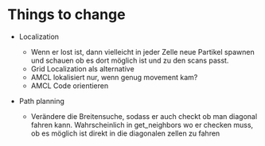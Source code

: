 # Things to change

- Localization 
    - Wenn er lost ist, dann vielleicht in jeder Zelle neue Partikel spawnen und schauen ob es dort möglich ist und zu den scans passt.
    - Grid Localization als alternative
    - AMCL lokalisiert nur, wenn genug movement kam?
    - AMCL Code orientieren

- Path planning
    - Verändere die Breitensuche, sodass er auch checkt ob man diagonal fahren kann. Wahrscheinlich in get_neighbors wo er checken muss, ob es möglich ist direkt in die diagonalen zellen zu fahren